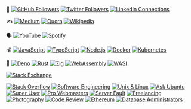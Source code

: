 🤝
[![GitHub Followers][github-followers-img]][github-followers-url]
[![Twitter Followers][twitter-followers-img]][twitter-followers-url]
[![LinkedIn Connections][linkedin-connections-img]][linkedin-connections-url]

✍️
[![Medium][medium-followers-img]][medium-url]
[![Quora][quora-followers-img]][quora-url]
[![Wikipedia][wikipedia-contributions-img]][wikipedia-contributions-url]

🗣
[![YouTube][youtube-watch-img]][youtube-playlist-url]
[![Spotify][spotify-listen-img]][spotify-playlist-url]

💰
[![JavaScript][js-img]][js-url]
[![TypeScript][ts-img]][ts-url]
[![Node.js][node-img]][node-url]
[![Docker][docker-img]][docker-url]
[![Kubernetes][kubernetes-img]][kubernetes-url]

💖
[![Deno][deno-img]][deno-url]
[![Rust][rust-img]][rust-url]
[![Zig][zig-img]][zig-url]
[![WebAssembly][wasm-img]][wasm-url]
[![WASI][wasi-img]][wasi-url]


[![Stack Exchange][stackexchange-img]][stackoverflow-url]

[![Stack Overflow][stackoverflow-reputation-img]][stackoverflow-url]
[![Software Engineering][softwareengineering-reputation-img]][softwareengineering-url]
[![Unix & Linux][unixandlinux-reputation-img]][unixandlinux-url]
[![Ask Ubuntu][askubuntu-reputation-img]][askubuntu-url]
[![Super User][superuser-reputation-img]][superuser-url]
[![Pro Webmasters][webmasters-reputation-img]][webmasters-url]
[![Server Fault][serverfault-reputation-img]][serverfault-url]
[![Freelancing][freelancing-reputation-img]][freelancing-url]
[![Photography][photo-reputation-img]][photo-url]
[![Code Review][codereview-reputation-img]][codereview-url]
[![Ethereum][ethereum-reputation-img]][ethereum-url]
[![Database Administrators][dba-reputation-img]][dba-url]

[js-img]: https://img.shields.io/badge/JavaScript--lightgrey?logo=javascript&style=social
[js-url]: https://www.ecma-international.org/publications-and-standards/standards/ecma-262/

[ts-img]: https://img.shields.io/badge/TypeScript--lightgrey?logo=typescript&style=social
[ts-url]: https://www.typescriptlang.org/

[node-img]: https://img.shields.io/badge/Node.js--lightgrey?logo=node.js&style=social
[node-url]: https://nodejs.org/en/

[docker-img]: https://img.shields.io/badge/Docker--lightgrey?logo=docker&style=social
[docker-url]: https://www.docker.com/

[kubernetes-img]: https://img.shields.io/badge/Kubernetes--lightgrey?logo=kubernetes&style=social
[kubernetes-url]: https://kubernetes.io/

[rust-img]: https://img.shields.io/badge/Rust--lightgrey?logo=rust&style=social
[rust-url]: https://www.rust-lang.org/

[deno-img]: https://img.shields.io/badge/Deno--lightgrey?logo=deno&style=social
[deno-url]: https://deno.land/

[zig-img]: https://img.shields.io/badge/Zig--lightgrey?logo=zig&style=social
[zig-url]: https://ziglang.org/

[wasm-img]: https://img.shields.io/badge/WebAssembly--lightgrey?logo=webassembly&style=social
[wasm-url]: https://webassembly.org/

[wasi-img]: https://img.shields.io/badge/WASI--lightgrey?logo=webassembly&style=social
[wasi-url]: https://wasi.dev/

[github-stars-url]: https://github.com/rsp
[github-stars-img]: https://img.shields.io/github/stars/rsp.svg?style=social&label=GitHub%20Stars&affiliations=OWNER%2CCOLLABORATOR
[github-followers-url]: https://github.com/rsp
[github-followers-img]: https://img.shields.io/github/followers/rsp.svg?style=social&label=Follow%20on%20GitHub
[github-stars-img]: https://img.shields.io/github/stars/rsp.svg?style=social&affiliations=OWNER%2CCOLLABORATOR
[twitter-followers-url]: https://twitter.com/intent/follow?screen_name=pocztarski
[twitter-followers-img]: https://img.shields.io/twitter/follow/pocztarski.svg?style=social&label=Follow%20on%20Twitter

[stackoverflow-url]: https://stackoverflow.com/users/613198/rsp
[stackexchange-url]: https://stackexchange.com/users/303952/rsp
[stackexchange-img]: https://stackexchange.com/users/flair/303952.png

[linkedin-connections-img]: https://img.shields.io/badge/Connect_on_LinkedIn-11.5k-lightgrey?logo=linkedin&style=social
[linkedin-connections-url]: https://www.linkedin.com/in/pocztarski/

[medium-followers-img]: https://img.shields.io/badge/Follow_on_Medium-430-lightgrey?logo=medium&style=social
[medium-url]: https://medium.com/@pocztarski

[quora-followers-img]: https://img.shields.io/badge/Follow_on_Quora-551-lightgrey?logo=quora&style=social
[quora-url]: https://www.quora.com/profile/Rafa%C5%82-Pocztarski

[wikipedia-contributions-img]: https://img.shields.io/badge/Wikipedia_Contributions-4.8k-lightgrey?logo=wikipedia&style=social
[wikipedia-contributions-url]: https://en.wikipedia.org/wiki/Special:Contributions/Rfl

[dev-url]: https://dev.to/rsp

[youtube-watch-img]: https://img.shields.io/badge/Watch_on_YouTube--lightgrey?logo=youtube&style=social
[youtube-playlist-url]: https://www.youtube.com/playlist?list=PL0S-JSr7S95cBg0bT22T3cXYqUYUqU219

[spotify-listen-img]: https://img.shields.io/badge/Listen_on_Spotify--lightgrey?logo=spotify&style=social
[spotify-playlist-url]: https://open.spotify.com/episode/3dVfjN7sL1UxZCBMN8R70q

[stackoverflow-reputation-img]: https://img.shields.io/stackexchange/stackoverflow/r/613198?style=social&logo=stackoverflow&label=Stack%20Overflow

[softwareengineering-reputation-img]: https://img.shields.io/stackexchange/softwareengineering/r/18691?style=social&logo=stackexchange&label=Software%20Engineering
[softwareengineering-url]: https://softwareengineering.stackexchange.com/users/18691/rsp

[unixandlinux-reputation-img]: https://img.shields.io/stackexchange/unix/r/23774?style=social&logo=stackexchange&label=Unix%20%26%20Linux
[unixandlinux-url]: https://unix.stackexchange.com/users/23774/rsp

[askubuntu-reputation-img]: https://img.shields.io/stackexchange/askubuntu/r/11582?style=social&logo=stackexchange&label=Ask%20Ubuntu
[askubuntu-url]: https://askubuntu.com/users/11582/rsp

[superuser-reputation-img]: https://img.shields.io/stackexchange/superuser/r/160960?style=social&logo=stackexchange&label=Super%20User
[superuser-url]: https://superuser.com/users/160960/rsp

[webmasters-reputation-img]: https://img.shields.io/stackexchange/webmasters/r/18617?style=social&logo=stackexchange&label=Pro%20Webmasters
[webmasters-url]: https://webmasters.stackexchange.com/users/18617/rsp

[serverfault-reputation-img]: https://img.shields.io/stackexchange/serverfault/r/138110?style=social&logo=stackexchange&label=Server%20Fault
[serverfault-url]: https://serverfault.com/users/138110/rsp

[freelancing-reputation-img]: https://img.shields.io/stackexchange/freelancing/r/5696?style=social&logo=stackexchange&label=Freelancing
[freelancing-url]: https://freelancing.stackexchange.com/users/5696/rsp

[softwarerecs-reputation-img]: https://img.shields.io/stackexchange/softwarerecs/r/10574?style=social&logo=stackexchange&label=Software%20Recommendations
[softwarerecs-url]: https://softwarerecs.stackexchange.com/users/10574/rsp

[photo-reputation-img]: https://img.shields.io/stackexchange/photo/r/35590?style=social&logo=stackexchange&label=Photography
[photo-url]: https://photo.stackexchange.com/users/35590/rsp

[codereview-reputation-img]: https://img.shields.io/stackexchange/codereview/r/16853?style=social&logo=stackexchange&label=Code%20Review
[codereview-url]: https://codereview.stackexchange.com/users/16853/rsp

[ethereum-reputation-img]: https://img.shields.io/stackexchange/ethereum/r/19635?style=social&logo=stackexchange&label=Ethereum
[ethereum-url]: https://ethereum.stackexchange.com/users/19635/rsp

[dba-reputation-img]: https://img.shields.io/stackexchange/dba/r/12854?style=social&logo=stackexchange&label=Database%20Administrators
[dba-url]: https://dba.stackexchange.com/users/12854/rsp
